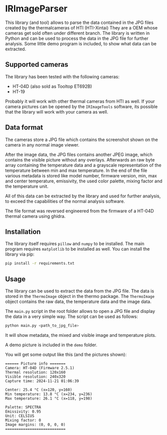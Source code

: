 # IRImageParser

This library (and tool) allows to parse the data contained in the JPG files created by the thermalcameras of HTI (HTI-Xintai)
They are a OEM whose cameras get sold often under different branch. The library is written in Python and can be used to process the data in the JPG file for
further analysis. Some little demo program is included, to show what data can be extracted.

## Supported cameras
 
The library has been tested with the following cameras:
* HT-04D (also sold as Tooltop ET692B)
* HT-19

Probably it will work with other thermal cameras from HTI as well. If your camera pictures can be opened by the `IRImageTools`
software, its possible that the library will work with your camera as well.

## Data format
The cameras store a JPG file which contains the screenshot shown on the camera in any normal image viewer.

After the image data, the JPG files contains another JPEG image, which contains the visible picture without any overlays.
Afterwards an raw byte array containing the temperature data and a grayscale representation of the temperature between
min and max temperature.
In the end of the file various metadata is stored like model number, firmware version, min, max and center temperature,
emissivity, the used color palette, mixing factor and the temperature unit.

All of this data can be extracted by the library and used for further analysis, to exceed the capabilities of the normal
analysis software.

The file format was reversed engineered from the firmware of a HT-04D thermal camera using ghidra.

## Installation

The library itself requires `pillow` and `numpy` to be installed. The main program requires `matplotlib` to be installed as well.
You can install the library via pip:

```bash
pip install -r requirements.txt
```

## Usage

The library can be used to extract the data from the JPG file. The data is stored in the `ThermoImage` object in the thermo
package. The `ThermoImage` object contains the raw data, the temperature data and the image data.

The `main.py` script in the root folder allows to open a JPG file and display the data in a very simple way. The script
can be used as follows:

```bash
python main.py <path_to_jpg_file>
```

It will show metadata, the mixed and visible image and temperature plots.

A demo picture is included in the `demo` folder.

You will get some output like this (and the pictures shown):

```
====== Picture info =======
Camera: HT-04D (Firmware 2.5.1)
Thermal resolution: 120x160
Visible resolution: 240x320
Capture time: 2024-11-21 01:06:39

Center: 25.4 °C (x=120, y=160)
Min temperature: 13.8 °C (x=234, y=236)
Max temperature: 26.1 °C (x=118, y=198)

Palette: SPECTRA
Emissivity: 0.95
Unit: CELSIUS
Mixing factor: 0
Image margins: (0, 0, 0, 0)
===========================
```